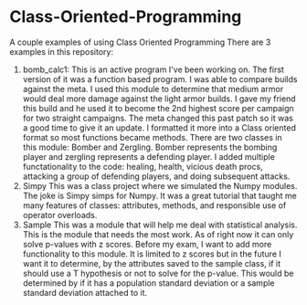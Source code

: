 # Class-Oriented-Programming
A couple examples of using Class Oriented Programming
There are 3 examples in this repository:
  1. bomb_calc1:
    This is an active program I've been working on. The first version of it was a function based program. I was able to compare builds against the meta. I used this module
    to determine that medium armor would deal more damage against the light armor builds. I gave my friend this build and he used it to become the 2nd highest score per campaign
    for two straight campaigns. The meta changed this past patch so it was a good time to give it an update. I formatted it more into a Class oriented format so most functions became
    methods. There are two classes in this module: Bomber and Zergling. Bomber represents the bombing player and zergling represents a defending player. I added multiple functationality
    to the code: healing, health, vicious death procs, attacking a group of defending players, and doing subsequent attacks.
  2. Simpy
     This was a class project where we simulated the Numpy modules. The joke is Simpy simps for Numpy. It was a great tutorial that taught me many features of classes: attributes,
     methods, and responsible use of operator overloads.
  3. Sample
    This was a module that will help me deal with statistical analysis. This is the module that needs the most work. As of right now it can only solve p-values with z scores.
    Before my exam, I want to add more functionality to this module. It is limited to z scores but in the future I want it to determine, by the attributes saved
    to the sample class, if it should use a T hypothesis or not to solve for the p-value. This would be determined by if it has a population standard deviation or a sample standard deviation
    attached to it.

